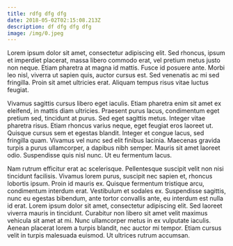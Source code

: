 ```yaml
---
title: rdfg dfg dfg
date: 2018-05-02T02:15:08.213Z
description: df dfg dfg dfg
image: /img/0.jpeg
---
```

Lorem ipsum dolor sit amet, consectetur adipiscing elit. Sed rhoncus, ipsum et imperdiet placerat, massa libero commodo erat, vel pretium metus justo non neque. Etiam pharetra at magna id mattis. Fusce id posuere ante. Morbi leo nisl, viverra ut sapien quis, auctor cursus est. Sed venenatis ac mi sed fringilla. Proin sit amet ultricies erat. Aliquam tempus risus vitae luctus feugiat.



Vivamus sagittis cursus libero eget iaculis. Etiam pharetra enim sit amet ex eleifend, in mattis diam ultricies. Praesent purus lacus, condimentum eget pretium sed, tincidunt at purus. Sed eget sagittis metus. Integer vitae pharetra risus. Etiam rhoncus varius neque, eget feugiat eros laoreet ut. Quisque cursus sem et egestas blandit. Integer et congue lacus, sed fringilla quam. Vivamus vel nunc sed elit finibus lacinia. Maecenas gravida turpis a purus ullamcorper, a dapibus nibh semper. Mauris sit amet laoreet odio. Suspendisse quis nisl nunc. Ut eu fermentum lacus.



Nam rutrum efficitur erat ac scelerisque. Pellentesque suscipit velit non nisi tincidunt facilisis. Vivamus lorem purus, suscipit nec sapien et, rhoncus lobortis ipsum. Proin id mauris ex. Quisque fermentum tristique arcu, condimentum interdum erat. Vestibulum et sodales ex. Suspendisse sagittis, nunc eu egestas bibendum, ante tortor convallis ante, eu interdum est nulla id erat. Lorem ipsum dolor sit amet, consectetur adipiscing elit. Sed laoreet viverra mauris in tincidunt. Curabitur non libero sit amet velit maximus vehicula sit amet at mi. Nunc ullamcorper metus in ex vulputate iaculis. Aenean placerat lorem a turpis blandit, nec auctor mi tempor. Etiam cursus velit in turpis malesuada euismod. Ut ultrices rutrum accumsan.
